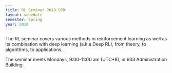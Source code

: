 ```yaml
---
title: RL Seminar 2019 SPR
layout: schedule
semester: Spring
year: 2019
---
```


The RL seminar covers various methods in reinforcement learning
as well as its combination with deep learning (a.k.a Deep RL),
from theory, to algorithms, to applications.

The seminar meets Mondays, 9:00-11:00 am (UTC+8), in 603 Administration Building.
